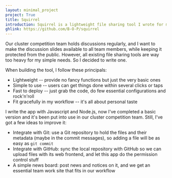 ```yaml
---
layout: minimal_project
project: True
title: Squirrel
introduction: Squirrel is a lightweight file sharing tool I wrote for my own needs in Peking University Cluster Competition Team.
ghlink: https://github.com/B-O-P/squirrel
---
```


Our cluster competition team holds discussions regularly, and I want to make the discussion slides available to all team
members, while keeping it protected from the public. However, all existing file sharing tools are way too heavy for my
simple needs. So I decided to write one.

When building the tool, I follow these principals:

- Lightweight -- provide no fancy functions but just the very basic ones
- Simple to use -- users can get things done within several clicks or taps
- Fast to deploy -- just grab the code, do few essential configurations and rock'n'roll
- Fit gracefully in my workflow -- it's all about personal taste

I write the app with Javascript and Node.js, now I've completed a basic version and it's been put into use in our cluster
competition team. Still, I've got a few ideas to improve it:

- Integrate with Git: use a Git repository to hold the files and their metadata (maybe in the commit messages), so adding
a file will be as easy as ``git commit``
- Integrate with GitHub: sync the local repository with GitHub so we can upload files with its web frontend, and let this
app do the permission control stuff
- A simple news board: post news and notices on it, and we get an essential team work site that fits in our workflow

